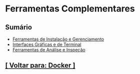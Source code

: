 # Ferramentas Complementares

## Sumário

- [Ferramentas de Instalação e Gerenciamento](./1-ferramentas-instalacao-gerenciamento/ferramentas-instalacao-gerenciamento.md)
- [Interfaces Gráficas e de Terminal](./2-interfaces-graficas-terminal/interfaces-graficas-terminal.md)
- [Ferramentas de Análise e Inspeção](./3-ferramentas-analise-inspecao/ferramentas-analise-inspecao.md)

## [[ Voltar para: Docker ]](../docker.md)